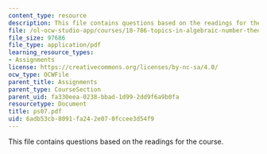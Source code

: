 ```yaml
---
content_type: resource
description: This file contains questions based on the readings for the course.
file: /ol-ocw-studio-app/courses/18-786-topics-in-algebraic-number-theory-spring-2006/6adb53cb8091fa242e070fccee3d54f9_ps07.pdf
file_size: 97686
file_type: application/pdf
learning_resource_types:
- Assignments
license: https://creativecommons.org/licenses/by-nc-sa/4.0/
ocw_type: OCWFile
parent_title: Assignments
parent_type: CourseSection
parent_uid: fa330eea-0238-bbad-1d99-2dd9f6a9b0fa
resourcetype: Document
title: ps07.pdf
uid: 6adb53cb-8091-fa24-2e07-0fccee3d54f9
---
```

This file contains questions based on the readings for the course.